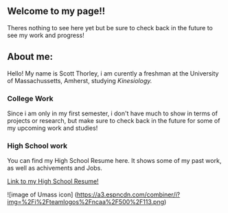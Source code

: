 ## **Welcome to my page!!**

Theres nothing to see here yet but be sure to check back in the future to see my work and progress!

## About me:
Hello! My name is Scott Thorley, i am curently a freshman at the University of Massachussetts, Amherst, studying *Kinesiology.*

### College Work

Since i am only in my first semester, i don't have much to show in terms of projects or research, but make sure to check back in the future for some of my upcoming work and studies!


### High School work
You can find my High School Resume here. It shows some of my past work, as well as achivements and Jobs.

[Link to my High School Resume!](https://docs.google.com/document/d/1JvG4aADz60jBfUQTHax-ootoyDarv3OQLWseobKsb4g/edit?usp=sharing)


![image of Umass icon]
(https://a3.espncdn.com/combiner/i?img=%2Fi%2Fteamlogos%2Fncaa%2F500%2F113.png)
